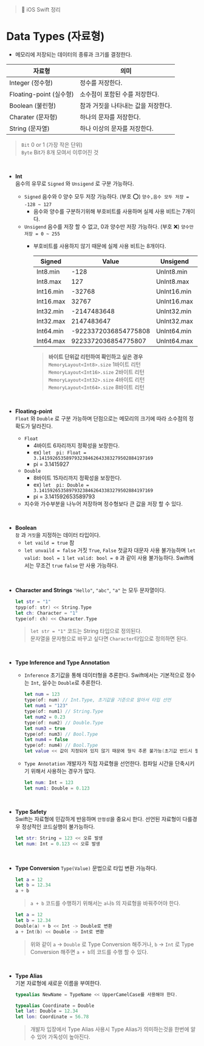 > 📝 iOS Swift 정리 

# Data Types (자료형)
 - 메모리에 저장되는 데이터의 종류과 크기를 결정한다.

| 자료형 | 의미 |
|--|--|
| Integer (정수형) | 정수를 저장한다.|
| Floating-point (실수형)| 소수점이 포함된 수를 저장한다.|
| Boolean (불린형) | 참과 거짓을 나타내는 값을 저장한다.|
| Charater (문자형) | 하나의 문자를 저장한다.|
| String (문자열) | 하나 이상의 문자를 저장한다.|

> `Bit` 0 or 1 (가장 작은 단위) <br>
> `Byte` Bit가 8개 모여서 이루어진 것
<br>

 - **Int** <br>
 음수의 유무로 `Signed` 와 `Unsigend` 로 구분 가능하다.
    + `Signed` 음수와 0 양수 모두 저장 가능하다. (부호 ⭕️) `양수,음수 모두 저장 = -128 ~ 127`
        - 음수와 양수를 구분하기위해 부호비트를 사용하며 실제 사용 비트는 7개이다.
    + `Unsigend` 음수를 저장 할 수 없고, 0과 양수만 저장 가능하다. (부호 ❌) `양수만 저장 = 0 ~ 255`
        - 부호비트를 사용하지 않기 때문에 실제 사용 비트는 8개이다.
        
            |Signed|Value|Unsigend|Value|
            |--|--| --| --|
            | Int8.min | -128| UnInt8.min| 0|
            | Int8.max | 127| UnInt8.max| 255|
            | Int16.min |  -32768|UnInt16.min | 0|
            | Int16.max |  32767| UnInt16.max| 65535|
            | Int32.min |  -2147483648| UnInt32.min| 0|
            | Int32.max |  2147483647| UnInt32.max| 4294967295|
            | Int64.min |  -9223372036854775808| UnInt64.min| 0|
            | Int64.max |  9223372036854775807| UnInt64.max| 18446744073709551615|
    
            > **바이트 단위값 리턴하여 확인하고 싶은 경우**<br>
            > `MemoryLayout<Int8>.size` 1바이트 리턴<br>
            > `MemoryLayout<Int16>.size` 2바이트 리턴<br>
            > `MemoryLayout<Int32>.size` 4바이트 리턴<br>
            > `MemoryLayout<Int64>.size` 8바이트 리턴
            <br>

- **Floating-point**<br>
`Float` 와 `Double` 로 구분 가능하며 단점으로는 메모리의 크기에 따라 소수점의 정확도가 달라진다. 
    + `Float` 
        - 4바이트 6자리까지 정확성을 보장한다.
        - ex) `let  pi: Float = 3.141592653589793238462643383279502884197169`
        - pi = 3.1415927
    + `Double`
        - 8바이트 15자리까지 정확성을 보장한다.
        - ex) `let  pi: Double = 3.141592653589793238462643383279502884197169`
        - pi = 3.141592653589793
    + 지수와 가수부분을 나누어 저장하며 정수형보다 큰 값을 저장 할 수 있다.
<Br>

- **Boolean**<br>
 `참` 과 `거짓`을 지정하는 데이터 타입이다. 
     + `let vaild = true` 참
     + `let unvaild = false` 거짓 
    `True`, `False` 첫글자 대문자 사용 불가능하며 `let valid: bool = 1` `let valid: bool = 0` 과 같이 사용 불가능하다. 
    Swift에서는 무조건 `true` `false` 만 사용 가능하다.
<br>

- **Character and Strings**
`"Hello"`, `"abc"`, `"a"` 는 모두 문자열이다. 
    ```swift
    let str = "1"
    tpyp(of: str) << String.Type 
    let ch: Character = "1"
    type(of: ch) << Character.Type
    ```
    > `let str = "1"` 코드는 String 타입으로 정의된다.<br>
    > 문자열을 문자형으로 바꾸고 싶다면 `Character`타입으로 정의하면 된다.
<br>

- **Type Inference and Type Annotation**
    + `Inference` 초기값을 통해 데이터형을 추론한다.
    Swift에서는 기본적으로 정수는 `Int`, 실수는 `Double`로 추론한다.
        ```swift
        let num = 123
        type(of: num) // Int.Type, 초기값을 기준으로 알아서 타입 선언
        let num1 = "123"
        type(of: num1) // String.Type
        let num2 = 0.23
        type(of: num2) // Double.Type
        let num3 = true
        type(of: num3) // Bool.Type
        let num4 = false
        type(of: num4) // Bool.Type
        let value << 값이 지정되어 있지 않기 때문에 형식 추론 불가능(초기값 반드시 필요)
        ```
    + `Type Annotation` 개발자가 직접 자료형을 선언한다.
    컴파일 시간을 단축시키기 위해서 사용하는 경우가 많다.
        ```swift
        let num: Int = 123
        let num1: Double = 0.123
        ```
        <br>

-  **Type Safety**<br>
Swift는 자료형에 민감하게 반응하며 `안정성`을 중요시 한다. 선언된 자료형이 다를경우 정상적인 코드실행이 불가능하다.
    ```swift
    let str: String = 123 << 오류 발생
    let num: Int = 0.123 << 오류 발생
    ```
<br>

- **Type Conversion**
`Type(Value)` 문법으로 타입 변환 가능하다.
    ```swift
    let a = 12
    let b = 12.34
    a + b 
    ```
    > `a + b` 코드를 수행하기 위해서는 `a`나`b` 의 자료형을 바꿔주어야 한다.<br>
    ```swift
    let a = 12
    let b = 12.34
    Double(a) + b << Int -> Double로 변환 
    a + Int(b) << Double -> Int로 변환
    ```
    > 위와 같이 `a` -> `Double` 로 Type Conversion 해주거나, `b` -> `Int` 로 Type Conversion 해주면 `a + b`의 코드를 수행 할 수 있다. 
<br>

 - **Type Alias**<br>
    기본 자료형에 새로운 이름을 부여한다.
    ```swift
    typealias NewName = TypeName << UpperCamelCase를 사용해야 한다.
    ```
    ```swift
    typealias Coordinate = Double
    let lat: Double = 12.34
    let lon: Coordinate = 56.78
    ```
    > 개발자 입장에서 Type Alias 사용시 Type Alias가 의미하는것을 한번에 알 수 있어 가독성이 높아진다.
